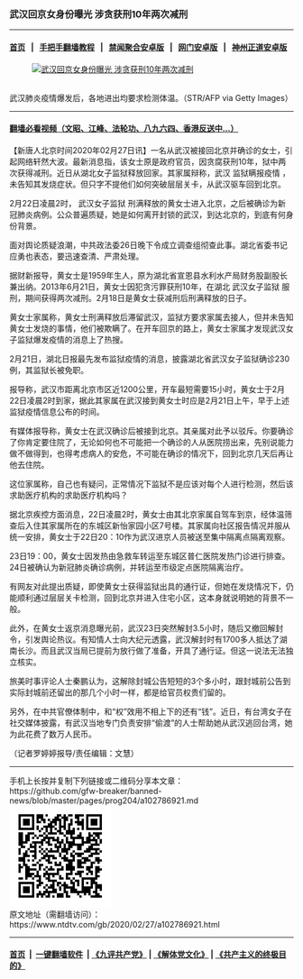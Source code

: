 ### 武汉回京女身份曝光 涉贪获刑10年两次减刑
------------------------

#### [首页](https://github.com/gfw-breaker/banned-news/blob/master/README.md) &nbsp;&nbsp;|&nbsp;&nbsp; [手把手翻墙教程](https://github.com/gfw-breaker/guides/wiki) &nbsp;&nbsp;|&nbsp;&nbsp; [禁闻聚合安卓版](https://github.com/gfw-breaker/bn-android) &nbsp;&nbsp;|&nbsp;&nbsp; [网门安卓版](https://github.com/oGate2/oGate) &nbsp;&nbsp;|&nbsp;&nbsp; [神州正道安卓版](https://github.com/SzzdOgate/update) 



<div><div class="featured_image">
 <a href="https://i.ntdtv.com/assets/uploads/2020/02/GettyImages-1196650121.jpg" target="_blank">
  <figure>
   <img alt="武汉回京女身份曝光 涉贪获刑10年两次减刑" src="https://i.ntdtv.com/assets/uploads/2020/02/GettyImages-1196650121-800x450.jpg"/>
  </figure><br/>
 </a>
 <span class="caption">
  武汉肺炎疫情爆发后，各地进出均要求检测体温。（STR/AFP via Getty Images）
 </span>
</div>
</div><hr/>

#### [翻墙必看视频（文昭、江峰、法轮功、八九六四、香港反送中...）](https://github.com/gfw-breaker/banned-news/blob/master/pages/link3.md)

<div><div class="post_content" itemprop="articleBody">
 <p>
  【新唐人北京时间2020年02月27日讯】一名从武汉被接回北京并确诊的女士，引起网络轩然大波。最新消息指，该女士原是政府官员，因贪腐获刑10年，狱中两次获得减刑。近日从湖北女子监狱释放回家。其家属辩称，武汉
  <ok href="https://www.ntdtv.com/gb/监狱瞒报疫情.htm">
   监狱瞒报疫情
  </ok>
  ，未告知其发烧症状。但只字不提他们如何突破层层关卡，从武汉驱车回到北京。
 </p>
 <p>
  2月22日凌晨2时，
  <ok href="https://www.ntdtv.com/gb/武汉女子监狱.htm">
   武汉女子监狱
  </ok>
  刑满释放的黄女士进入北京，之后被确诊为新冠肺炎病例。公众普遍质疑，她是如何离开封锁的武汉，到达北京的，到底有何身份背景。
 </p>
 <p>
  面对舆论质疑浪潮，中共政法委26日晚下令成立调查组彻查此事。湖北省委书记应勇也表态，要迅速查清、严肃处理。
 </p>
 <p>
  据财新报导，黄女士是1959年生人，原为湖北省宣恩县水利水产局财务股副股长兼出纳。2013年6月21日，黄女士因犯贪污罪获刑10年，在湖北
  <ok href="https://www.ntdtv.com/gb/武汉女子监狱.htm">
   武汉女子监狱
  </ok>
  服刑，期间获得两次减刑。2月18日是黄女士获减刑后刑满释放的日子。
 </p>
 <p>
  黄女士家属称，黄女士刑满释放后滞留武汉，监狱方要求家属去接人，但并未告知黄女士发烧的事情，他们被欺瞒了。在开车回京的路上，黄女士家属才发现武汉女子监狱爆发疫情的消息上了热搜。
 </p>
 <p>
  2月21日，湖北日报最先发布监狱疫情的消息，披露湖北省武汉女子监狱确诊230例，其监狱长被免职。
 </p>
 <p>
  报导称，武汉市距离北京市区近1200公里，开车最短需要15小时，黄女士于2月22日凌晨2时到家，据此其家属在武汉接到黄女士时应是2月21日上午，早于上述监狱疫情信息公布的时间。
 </p>
 <p>
  有媒体报导称，黄女士在武汉确诊后被接到北京。其亲属对此予以驳斥。你要确诊了你肯定要住院了，无论如何也不可能把一个确诊的人从医院捞出来，先别说能力做不做得到，也得考虑病人的安危，不可能在确诊的情况下，回到北京几天后再让他去住院。
 </p>
 <p>
  这位家属称，自己也有疑问，正常情况下监狱不是应该对每个人进行检测，然后该求助医疗机构的求助医疗机构吗？
 </p>
 <p>
  据北京疾控方面消息，22日凌晨2时，黄女士由其北京家属自驾车到京，经体温筛查后入住其家属所在的东城区新怡家园小区7号楼。其家属向社区报告情况并服从统一安排，黄女士于22日20：10作为武汉进京人员被送至集中隔离点隔离观察。
 </p>
 <p>
  23日19：00，黄女士因发热由急救车转运至东城区普仁医院发热门诊进行排查。24日被确认为新冠肺炎确诊病例，并转运至市级定点医院隔离治疗。
 </p>
 <p>
  有网友对此提出质疑，即使黄女士获得监狱出具的通行证，但她在发烧情况下，仍能顺利通过层层关卡检测，回到北京并进入住宅小区，这本身就说明她的背景不一般。
 </p>
 <p>
  此外，在黄女士返京消息曝光前，武汉23日突然解封3.5小时，随后又撤回解封令，引发舆论热议。有知情人士向大纪元透露，武汉解封时有1700多人抵达了湖南长沙。而且武汉当局已提前为放行做了准备，开具了通行证。但这一说法无法独立核实。
 </p>
 <p>
  旅美时事评论人士秦鹏认为，这解除封城公告短短的3个多小时，跟封城前公告到实际封城前还留出的那几个小时一样，都是给官员权贵们留的。
 </p>
 <p>
  另外，在中共官僚体制中，和“权”效用不相上下的还有“钱”。近日，有台湾女子在社交媒体披露，有武汉当地专门负责安排“偷渡”的人士帮助她从武汉逃回台湾，她为此花费了数万人民币。
 </p>
 <p>
  （记者罗婷婷报导/责任编辑：文慧）
 </p>
 <div class="single_ad">
 </div>
</div>
</div>
<hr/>
手机上长按并复制下列链接或二维码分享本文章：<br/>
https://github.com/gfw-breaker/banned-news/blob/master/pages/prog204/a102786921.md <br/>
<a href='https://github.com/gfw-breaker/banned-news/blob/master/pages/prog204/a102786921.md'><img src='https://github.com/gfw-breaker/banned-news/blob/master/pages/prog204/a102786921.md.png'/></a> <br/>
原文地址（需翻墙访问）：https://www.ntdtv.com/gb/2020/02/27/a102786921.html


------------------------
#### [首页](https://github.com/gfw-breaker/banned-news/blob/master/README.md) &nbsp;|&nbsp; [一键翻墙软件](https://github.com/gfw-breaker/nogfw/blob/master/README.md) &nbsp;| [《九评共产党》](https://github.com/gfw-breaker/9ping.md/blob/master/README.md#九评之一评共产党是什么) | [《解体党文化》](https://github.com/gfw-breaker/jtdwh.md/blob/master/README.md) | [《共产主义的终极目的》](https://github.com/gfw-breaker/gczydzjmd.md/blob/master/README.md)


<img src='http://gfw-breaker.win/banned-news/pages/prog204/a102786921.md' width='0px' height='0px'/>